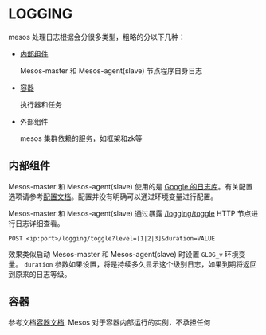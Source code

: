 # LOGGING
mesos 处理日志根据会分很多类型，粗略的分以下几种：

- [内部组件](http://mesos.apache.org/documentation/latest/logging/#Internal)

    Mesos-master 和 Mesos-agent(slave) 节点程序自身日志
- [容器](http://mesos.apache.org/documentation/latest/logging/#Containers)
    
    执行器和任务
- 外部组件

    mesos 集群依赖的服务，如框架和zk等

## 内部组件
Mesos-master 和 Mesos-agent(slave) 使用的是 [Google 的日志库](https://github.com/google/glog)。有关配置选项请参考[配置文档](http://mesos.apache.org/documentation/latest/configuration/)。配置并没有明确可以通过环境变量进行配置。

Mesos-master 和 Mesos-agent(slave) 通过暴露 [/logging/toggle](http://mesos.apache.org/documentation/latest/endpoints/logging/toggle/) HTTP 节点进行日志详细查看。

    POST <ip:port>/logging/toggle?level=[1|2|3]&duration=VALUE
    
效果类似启动 Mesos-master 和 Mesos-agent(slave) 时设置 `GLOG_v` 环境变量。 `duration` 参数如果设置，将是持续多久显示这个级别日志，如果到期将返回到原来的日志等级。
## 容器
参考文档[容器文档](http://mesos.apache.org/documentation/latest/containerizer/), Mesos 对于容器内部运行的实例，不承担任何